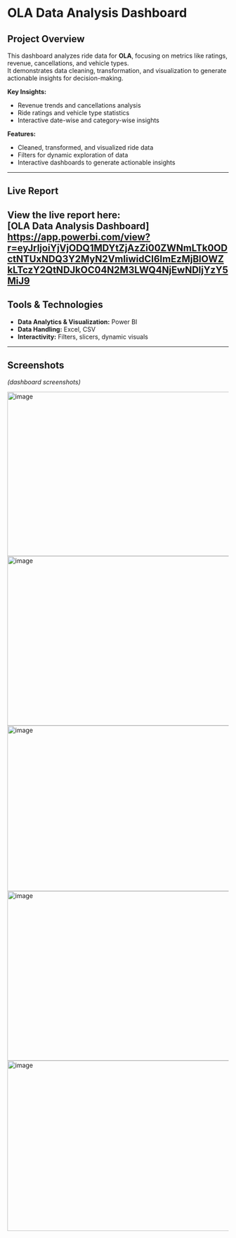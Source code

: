 # OLA Data Analysis Dashboard

## Project Overview
This dashboard analyzes ride data for **OLA**, focusing on metrics like ratings, revenue, cancellations, and vehicle types.  
It demonstrates data cleaning, transformation, and visualization to generate actionable insights for decision-making.

**Key Insights:**
- Revenue trends and cancellations analysis
- Ride ratings and vehicle type statistics
- Interactive date-wise and category-wise insights

**Features:**
- Cleaned, transformed, and visualized ride data
- Filters for dynamic exploration of data
- Interactive dashboards to generate actionable insights

---

## Live Report
View the live report here:  
[OLA Data Analysis Dashboard]
https://app.powerbi.com/view?r=eyJrIjoiYjVjODQ1MDYtZjAzZi00ZWNmLTk0ODctNTUxNDQ3Y2MyN2VmIiwidCI6ImEzMjBlOWZkLTczY2QtNDJkOC04N2M3LWQ4NjEwNDljYzY5MiJ9
---

## Tools & Technologies
- **Data Analytics & Visualization:** Power BI  
- **Data Handling:** Excel, CSV  
- **Interactivity:** Filters, slicers, dynamic visuals  

---

## Screenshots
*(dashboard screenshots)*

<img width="691" height="374" alt="image" src="https://github.com/user-attachments/assets/4234fcd7-94ac-4501-9bc0-e33de212ecb8" />
<img width="680" height="386" alt="image" src="https://github.com/user-attachments/assets/1f18e66d-cad3-4e4a-b50e-0e37ff794d3a" />
<img width="680" height="377" alt="image" src="https://github.com/user-attachments/assets/e6e95411-7cdb-4aa3-82b7-355fadfb1628" />
<img width="674" height="386" alt="image" src="https://github.com/user-attachments/assets/ccf19e1e-c7f0-4986-9660-6f1c4dd1308a" />
<img width="688" height="388" alt="image" src="https://github.com/user-attachments/assets/42b5d026-cfd7-4ed7-a614-313cb7470f24" />


```markdown
